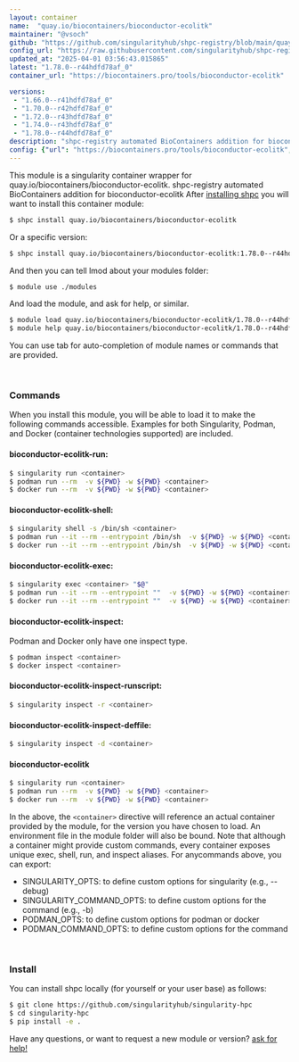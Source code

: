 ```yaml
---
layout: container
name:  "quay.io/biocontainers/bioconductor-ecolitk"
maintainer: "@vsoch"
github: "https://github.com/singularityhub/shpc-registry/blob/main/quay.io/biocontainers/bioconductor-ecolitk/container.yaml"
config_url: "https://raw.githubusercontent.com/singularityhub/shpc-registry/main/quay.io/biocontainers/bioconductor-ecolitk/container.yaml"
updated_at: "2025-04-01 03:56:43.015865"
latest: "1.78.0--r44hdfd78af_0"
container_url: "https://biocontainers.pro/tools/bioconductor-ecolitk"

versions:
 - "1.66.0--r41hdfd78af_0"
 - "1.70.0--r42hdfd78af_0"
 - "1.72.0--r43hdfd78af_0"
 - "1.74.0--r43hdfd78af_0"
 - "1.78.0--r44hdfd78af_0"
description: "shpc-registry automated BioContainers addition for bioconductor-ecolitk"
config: {"url": "https://biocontainers.pro/tools/bioconductor-ecolitk", "maintainer": "@vsoch", "description": "shpc-registry automated BioContainers addition for bioconductor-ecolitk", "latest": {"1.78.0--r44hdfd78af_0": "sha256:cdad29ea973a4bb42df32b18b951f60c2efb7da813d6816079c0b5287261c17c"}, "tags": {"1.66.0--r41hdfd78af_0": "sha256:09070fd67b133009372797f5246fcfa11c2e00b0baff508e42b0f1dc6e71de0b", "1.70.0--r42hdfd78af_0": "sha256:7cc33f65feda44634013070417e5049b6ae7e3c55369ac09ea274316ae986acd", "1.72.0--r43hdfd78af_0": "sha256:3069bdd34a01aaaaa37b2926a4f1c71e028cf9938478043ed6ade3942e149b19", "1.74.0--r43hdfd78af_0": "sha256:34b92e4af1bcaa3938f01f686f0d07166245dae1665a6916864c619139ed7808", "1.78.0--r44hdfd78af_0": "sha256:cdad29ea973a4bb42df32b18b951f60c2efb7da813d6816079c0b5287261c17c"}, "docker": "quay.io/biocontainers/bioconductor-ecolitk"}
---
```


This module is a singularity container wrapper for quay.io/biocontainers/bioconductor-ecolitk.
shpc-registry automated BioContainers addition for bioconductor-ecolitk
After [installing shpc](#install) you will want to install this container module:


```bash
$ shpc install quay.io/biocontainers/bioconductor-ecolitk
```

Or a specific version:

```bash
$ shpc install quay.io/biocontainers/bioconductor-ecolitk:1.78.0--r44hdfd78af_0
```

And then you can tell lmod about your modules folder:

```bash
$ module use ./modules
```

And load the module, and ask for help, or similar.

```bash
$ module load quay.io/biocontainers/bioconductor-ecolitk/1.78.0--r44hdfd78af_0
$ module help quay.io/biocontainers/bioconductor-ecolitk/1.78.0--r44hdfd78af_0
```

You can use tab for auto-completion of module names or commands that are provided.

<br>

### Commands

When you install this module, you will be able to load it to make the following commands accessible.
Examples for both Singularity, Podman, and Docker (container technologies supported) are included.

#### bioconductor-ecolitk-run:

```bash
$ singularity run <container>
$ podman run --rm  -v ${PWD} -w ${PWD} <container>
$ docker run --rm  -v ${PWD} -w ${PWD} <container>
```

#### bioconductor-ecolitk-shell:

```bash
$ singularity shell -s /bin/sh <container>
$ podman run --it --rm --entrypoint /bin/sh  -v ${PWD} -w ${PWD} <container>
$ docker run --it --rm --entrypoint /bin/sh  -v ${PWD} -w ${PWD} <container>
```

#### bioconductor-ecolitk-exec:

```bash
$ singularity exec <container> "$@"
$ podman run --it --rm --entrypoint ""  -v ${PWD} -w ${PWD} <container> "$@"
$ docker run --it --rm --entrypoint ""  -v ${PWD} -w ${PWD} <container> "$@"
```

#### bioconductor-ecolitk-inspect:

Podman and Docker only have one inspect type.

```bash
$ podman inspect <container>
$ docker inspect <container>
```

#### bioconductor-ecolitk-inspect-runscript:

```bash
$ singularity inspect -r <container>
```

#### bioconductor-ecolitk-inspect-deffile:

```bash
$ singularity inspect -d <container>
```



#### bioconductor-ecolitk

```bash
$ singularity run <container>
$ podman run --rm  -v ${PWD} -w ${PWD} <container>
$ docker run --rm  -v ${PWD} -w ${PWD} <container>
```


In the above, the `<container>` directive will reference an actual container provided
by the module, for the version you have chosen to load. An environment file in the
module folder will also be bound. Note that although a container
might provide custom commands, every container exposes unique exec, shell, run, and
inspect aliases. For anycommands above, you can export:

 - SINGULARITY_OPTS: to define custom options for singularity (e.g., --debug)
 - SINGULARITY_COMMAND_OPTS: to define custom options for the command (e.g., -b)
 - PODMAN_OPTS: to define custom options for podman or docker
 - PODMAN_COMMAND_OPTS: to define custom options for the command

<br>

### Install

You can install shpc locally (for yourself or your user base) as follows:

```bash
$ git clone https://github.com/singularityhub/singularity-hpc
$ cd singularity-hpc
$ pip install -e .
```

Have any questions, or want to request a new module or version? [ask for help!](https://github.com/singularityhub/singularity-hpc/issues)